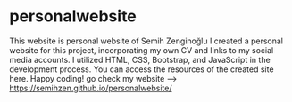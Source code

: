 # personalwebsite
This website is personal website of Semih Zenginoğlu
I created a personal website for this project, incorporating my own CV and links to my social media accounts. I utilized HTML, CSS, Bootstrap, and JavaScript in the development process. You can access the resources of the created site here. Happy coding!
 go check my website --> https://semihzen.github.io/personalwebsite/
